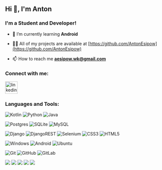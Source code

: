 ## Hi 👋, I'm Anton
### I'm a Student and Developer!

- 🌱 I’m currently learning **Android**

- 👨‍💻 All of my projects are available at [https://github.com/AntonEsipow](https://github.com/AntonEsipow)

- 📫 How to reach me **aesipow.wk@gmail.com**

### Connect with me:
[<img src='https://raw.githubusercontent.com/rahuldkjain/github-profile-readme-generator/master/src/images/icons/Social/linked-in-alt.svg' alt='linkedin' height='40'>](https://www.linkedin.com/in/aesipow/)

### Languages and Tools:
![Kotlin](https://img.shields.io/badge/kotlin-%230095D5.svg?style=for-the-badge&logo=kotlin&logoColor=white)
![Python](https://img.shields.io/badge/python-3670A0?style=for-the-badge&logo=python&logoColor=ffdd54)
![Java](https://img.shields.io/badge/java-%23ED8B00.svg?style=for-the-badge&logo=java&logoColor=white)

![Postgres](https://img.shields.io/badge/postgres-%23316192.svg?style=for-the-badge&logo=postgresql&logoColor=white)
![SQLite](https://img.shields.io/badge/sqlite-%2307405e.svg?style=for-the-badge&logo=sqlite&logoColor=white)
![MySQL](https://img.shields.io/badge/mysql-%2300f.svg?style=for-the-badge&logo=mysql&logoColor=white)

![Django](https://img.shields.io/badge/django-%23092E20.svg?style=for-the-badge&logo=django&logoColor=white)
![DjangoREST](https://img.shields.io/badge/DJANGO-REST-ff1709?style=for-the-badge&logo=django&logoColor=white&color=ff1709&labelColor=gray)
![Selenium](https://img.shields.io/badge/-selenium-%43B02A?style=for-the-badge&logo=selenium&logoColor=white)
![CSS3](https://img.shields.io/badge/css3-%231572B6.svg?style=for-the-badge&logo=css3&logoColor=white)
![HTML5](https://img.shields.io/badge/html5-%23E34F26.svg?style=for-the-badge&logo=html5&logoColor=white)

![Windows](https://img.shields.io/badge/Windows-0078D6?style=for-the-badge&logo=windows&logoColor=white)
![Android](https://img.shields.io/badge/Android-3DDC84?style=for-the-badge&logo=android&logoColor=white)
![Ubuntu](https://img.shields.io/badge/Ubuntu-E95420?style=for-the-badge&logo=ubuntu&logoColor=white)

![Git](https://img.shields.io/badge/git-%23F05033.svg?style=for-the-badge&logo=git&logoColor=white)
![GitHub](https://img.shields.io/badge/github-%23121011.svg?style=for-the-badge&logo=github&logoColor=white)
![GitLab](https://img.shields.io/badge/gitlab-%23181717.svg?style=for-the-badge&logo=gitlab&logoColor=white)

![](https://github-profile-summary-cards.vercel.app/api/cards/profile-details?username=antonesipow&theme=solarized_dark)
![](https://github-profile-summary-cards.vercel.app/api/cards/most-commit-language?username=antonesipow&theme=solarized_dark)
![](https://github-profile-summary-cards.vercel.app/api/cards/repos-per-language?username=antonesipow&theme=solarized_dark)
![](https://github-profile-summary-cards.vercel.app/api/cards/stats?username=antonesipow&theme=solarized_dark)
![](https://github-profile-summary-cards.vercel.app/api/cards/productive-time?username=antonesipow&theme=solarized_dark&utcOffset=3)


